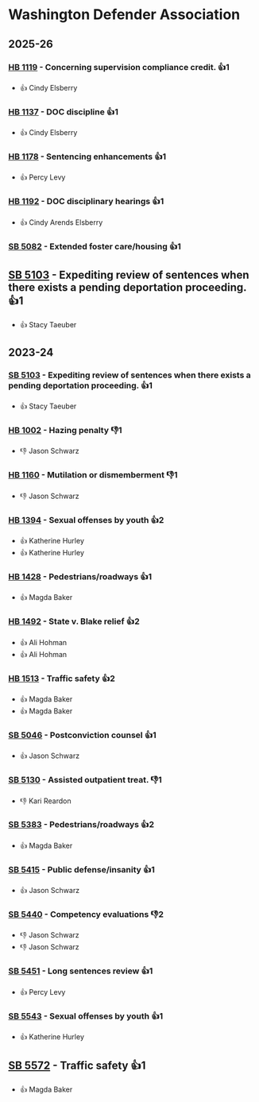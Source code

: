 # Washington Defender Association
## 2025-26

### [HB 1119](/bill/2025-26/hb/1119/) - Concerning supervision compliance credit.  👍1  
* 👍 Cindy Elsberry

### [HB 1137](/bill/2025-26/hb/1137/) - DOC discipline 👍1  
* 👍 Cindy Elsberry

### [HB 1178](/bill/2025-26/hb/1178/) - Sentencing enhancements 👍1  
* 👍 Percy Levy

### [HB 1192](/bill/2025-26/hb/1192/) - DOC disciplinary hearings 👍1  
* 👍 Cindy Arends Elsberry

### [SB 5082](/bill/2025-26/sb/5082/) - Extended foster care/housing 👍1  

## [SB 5103](/bill/2025-26/sb/5103/) - Expediting review of sentences when there exists a pending deportation proceeding. 👍1  
* 👍 Stacy Taeuber

## 2023-24

### [SB 5103](/bill/2023-24/sb/5103/) - Expediting review of sentences when there exists a pending deportation proceeding. 👍1  
* 👍 Stacy Taeuber

### [HB 1002](/bill/2023-24/hb/1002/) - Hazing penalty  👎1 
* 👎 Jason Schwarz

### [HB 1160](/bill/2023-24/hb/1160/) - Mutilation or dismemberment  👎1 
* 👎 Jason Schwarz

### [HB 1394](/bill/2023-24/hb/1394/) - Sexual offenses by youth 👍2  
* 👍 Katherine Hurley
* 👍 Katherine Hurley

### [HB 1428](/bill/2023-24/hb/1428/) - Pedestrians/roadways 👍1  
* 👍 Magda Baker

### [HB 1492](/bill/2023-24/hb/1492/) - State v. Blake relief 👍2  
* 👍 Ali Hohman
* 👍 Ali Hohman

### [HB 1513](/bill/2023-24/hb/1513/) - Traffic safety 👍2  
* 👍 Magda Baker
* 👍 Magda Baker

### [SB 5046](/bill/2023-24/sb/5046/) - Postconviction counsel 👍1  
* 👍 Jason Schwarz

### [SB 5130](/bill/2023-24/sb/5130/) - Assisted outpatient treat.  👎1 
* 👎 Kari Reardon

### [SB 5383](/bill/2023-24/sb/5383/) - Pedestrians/roadways 👍2  
* 👍 Magda Baker

### [SB 5415](/bill/2023-24/sb/5415/) - Public defense/insanity 👍1  
* 👍 Jason Schwarz

### [SB 5440](/bill/2023-24/sb/5440/) - Competency evaluations  👎2 
* 👎 Jason Schwarz
* 👎 Jason Schwarz

### [SB 5451](/bill/2023-24/sb/5451/) - Long sentences review 👍1  
* 👍 Percy Levy

### [SB 5543](/bill/2023-24/sb/5543/) - Sexual offenses by youth 👍1  
* 👍 Katherine Hurley

## [SB 5572](/bill/2023-24/sb/5572/) - Traffic safety 👍1  
* 👍 Magda Baker
